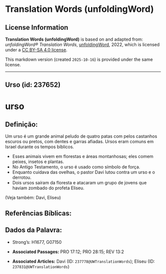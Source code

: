 # Translation Words (unfoldingWord)

## License Information

**Translation Words (unfoldingWord)** is based on and adapted from: _unfoldingWord® Translation Words_, [unfoldingWord](https://unfoldingword.org/utw), 2022, which is licensed under a [CC BY-SA 4.0 license](https://creativecommons.org/licenses/by-sa/4.0/legalcode.en).

This markdown version (created `2025-10-16`) is provided under the same license.



--------------------------------

## Urso (id: 237652)

urso
====

Definição:
----------

Um urso é um grande animal peludo de quatro patas com pelos castanhos escuros ou pretos, com dentes e garras afiadas. Ursos eram comuns em Israel durante os tempos bíblicos.

* Esses animais vivem em florestas e áreas montanhosas; eles comem peixes, insetos e plantas.
* No Antigo Testamento, o urso é usado como símbolo de força.
* Enquanto cuidava das ovelhas, o pastor Davi lutou contra um urso e o derrotou.
* Dois ursos saíram da floresta e atacaram um grupo de jovens que haviam zombado do profeta Eliseu.

(Veja também: Davi, Eliseu)

Referências Bíblicas:
---------------------

Dados da Palavra:
-----------------

* Strong’s: H1677, G07150

* **Associated Passages:** PRO 17:12; PRO 28:15; REV 13:2
* **Associated Articles:** Davi (ID: `237778@UWTranslationWords`); Eliseu (ID: `237831@UWTranslationWords`)

